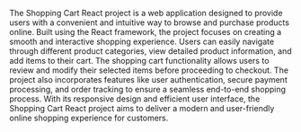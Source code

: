 The Shopping Cart React project is a web application designed to provide users with a convenient and intuitive way to browse and purchase products online. Built using the React framework, the project focuses on creating a smooth and interactive shopping experience. Users can easily navigate through different product categories, view detailed product information, and add items to their cart. The shopping cart functionality allows users to review and modify their selected items before proceeding to checkout. The project also incorporates features like user authentication, secure payment processing, and order tracking to ensure a seamless end-to-end shopping process. With its responsive design and efficient user interface, the Shopping Cart React project aims to deliver a modern and user-friendly online shopping experience for customers.
